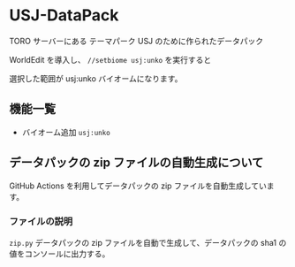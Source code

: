 # USJ-DataPack

TORO サーバーにある テーマパーク USJ のために作られたデータパック

WorldEdit を導入し、 `//setbiome usj:unko` を実行すると

選択した範囲が usj:unko バイオームになります。

## 機能一覧

- バイオーム追加 `usj:unko`

## データパックの zip ファイルの自動生成について

GitHub Actions を利用してデータパックの zip ファイルを自動生成しています。

### ファイルの説明

`zip.py` データパックの zip ファイルを自動で生成して、データパックの sha1 の値をコンソールに出力する。
